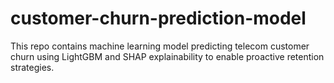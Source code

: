 # customer-churn-prediction-model
This repo contains machine learning model predicting telecom customer churn using LightGBM and SHAP explainability to enable proactive retention strategies.
